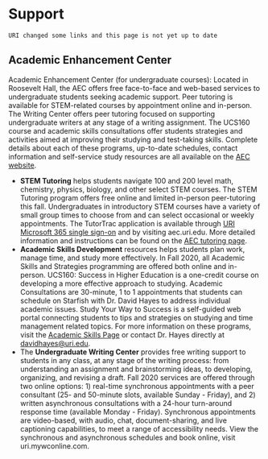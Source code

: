 # Support

```{warning}
URI changed some links and this page is not yet up to date
```


## Academic Enhancement Center

Academic Enhancement Center (for undergraduate courses): Located in Roosevelt Hall, the AEC offers free face-to-face and web-based services to undergraduate students seeking academic support. Peer tutoring is available for STEM-related courses by appointment online and in-person. The Writing Center offers peer tutoring focused on supporting undergraduate writers at any stage of a writing assignment. The UCS160 course and academic skills consultations offer students strategies and activities aimed at improving their studying and test-taking skills. Complete details about each of these programs, up-to-date schedules, contact information and self-service study resources are all available on the
 [AEC website](https://web.uri.edu/aec).

- **STEM Tutoring** helps students navigate 100 and 200 level math, chemistry, physics, biology, and other select STEM courses. The STEM Tutoring program offers free online and limited in-person peer-tutoring this fall. Undergraduates in introductory STEM courses have a variety of small group times to choose from and can select occasional or weekly appointments. The TutorTrac application is available through [URI Microsoft 365 single sign-on](https://account.activedirectory.windowsazure.com/r#/applications) and by visiting aec.uri.edu. More detailed information and instructions can be found on the [AEC tutoring page](https://uri.edu/aec/tutoring).
- **Academic Skills Development** resources helps students plan work, manage time, and study more effectively. In Fall 2020, all Academic Skills and Strategies programming are offered both online and in-person. UCS160: Success in Higher Education is a one-credit course on developing a more effective approach to studying. Academic Consultations are 30-minute, 1 to 1 appointments that students can schedule on Starfish with Dr. David Hayes to address individual academic issues. Study Your Way to Success is a self-guided web portal connecting students to tips and strategies on studying and time management related topics. For more information on these programs, visit the [Academic Skills Page](https://uri.edu/aec/academic-skills)  or contact Dr. Hayes directly at davidhayes@uri.edu.  
- The **Undergraduate Writing Center** provides free writing support to students in any class, at any stage of the writing process: from understanding an assignment and brainstorming ideas, to developing, organizing, and revising a draft. Fall 2020 services are offered through two online options: 1) real-time synchronous appointments with a peer consultant (25- and 50-minute slots, available Sunday - Friday), and 2) written asynchronous consultations with a 24-hour turn-around response time (available Monday - Friday). Synchronous appointments are video-based, with audio, chat, document-sharing, and live captioning capabilities, to meet a range of accessibility needs. View the synchronous and asynchronous schedules and book online, visit uri.mywconline.com.

